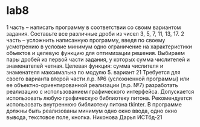 # lab8
1 часть – написать программу в соответствии со своим вариантом задания. Составьте все различные дроби из чисел 3, 5, 7, 11, 13, 17.
2 часть – усложнить написанную программу, введя по своему усмотрению в условие минимум одно ограничение на характеристики объектов и целевую функцию для оптимизации решения.
Выбираем пары дробей из первой части задания, у которых сумма числителей и знаменателей четная. Целевая функция: сумма числителя и знаменателя максимальна по модулю 5. 
вариант 21
Требуется для своего варианта второй части л.р. №6 (усложненной программы) или ее объектно-ориентированной реализации (л.р. №7) разработать реализацию с использованием графического интерфейса. Допускается использовать любую графическую библиотеку питона.
Рекомендуется использовать внутреннюю библиотеку питона tkinter.
В программе должны быть реализованы минимум одно окно ввода, одно окно вывода, текстовое поле, кнопка.
Никонова Дарья ИСТбд-21
